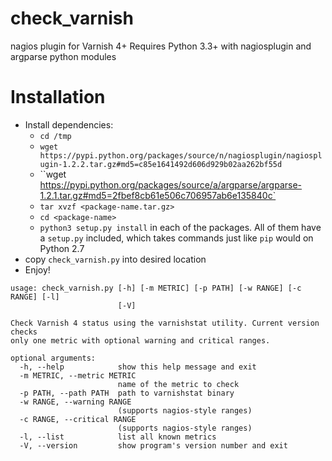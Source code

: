 check_varnish
=============

nagios plugin for Varnish 4+
Requires Python 3.3+ with nagiosplugin and argparse python modules

Installation
============
- Install dependencies:
  - `cd /tmp`
  - `wget https://pypi.python.org/packages/source/n/nagiosplugin/nagiosplugin-1.2.2.tar.gz#md5=c85e1641492d606d929b02aa262bf55d`
  - ``wget https://pypi.python.org/packages/source/a/argparse/argparse-1.2.1.tar.gz#md5=2fbef8cb61e506c706957ab6e135840c`
  - `tar xvzf <package-name.tar.gz>`
  - `cd <package-name>`
  - `python3 setup.py install` in each of the packages. All of them have a `setup.py` included, which takes commands just like `pip` would on Python 2.7
- copy `check_varnish.py` into desired location
- Enjoy!

```
usage: check_varnish.py [-h] [-m METRIC] [-p PATH] [-w RANGE] [-c RANGE] [-l]
                        [-V]

Check Varnish 4 status using the varnishstat utility. Current version checks
only one metric with optional warning and critical ranges.

optional arguments:
  -h, --help            show this help message and exit
  -m METRIC, --metric METRIC
                        name of the metric to check
  -p PATH, --path PATH  path to varnishstat binary
  -w RANGE, --warning RANGE
                        (supports nagios-style ranges)
  -c RANGE, --critical RANGE
                        (supports nagios-style ranges)
  -l, --list            list all known metrics
  -V, --version         show program's version number and exit
```
